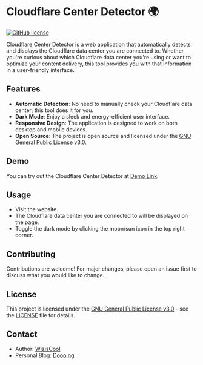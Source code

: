 # Cloudflare Center Detector 🌍

[![GitHub license](https://img.shields.io/badge/license-GPLv3-blue.svg)](https://github.com/WizisCool/Cloudflare-Center-Detector/blob/master/LICENSE)

Cloudflare Center Detector is a web application that automatically detects and displays the Cloudflare data center you are connected to. Whether you're curious about which Cloudflare data center you're using or want to optimize your content delivery, this tool provides you with that information in a user-friendly interface.

## Features
- **Automatic Detection**: No need to manually check your Cloudflare data center; this tool does it for you.
- **Dark Mode**: Enjoy a sleek and energy-efficient user interface.
- **Responsive Design**: The application is designed to work on both desktop and mobile devices.
- **Open Source**: The project is open source and licensed under the [GNU General Public License v3.0](https://www.gnu.org/licenses/gpl-3.0.html).

## Demo
You can try out the Cloudflare Center Detector at [Demo Link]([https://example.com](https://wiziscool.github.io/Cloudflare-Center-Detector/)).

## Usage
- Visit the website.
- The Cloudflare data center you are connected to will be displayed on the page.
- Toggle the dark mode by clicking the moon/sun icon in the top right corner.

## Contributing
Contributions are welcome! For major changes, please open an issue first to discuss what you would like to change.

## License
This project is licensed under the [GNU General Public License v3.0](https://www.gnu.org/licenses/gpl-3.0.html) - see the [LICENSE](LICENSE) file for details.

## Contact
- Author: [WizisCool](https://github.com/WizisCool)
- Personal Blog: [Dooo.ng](https://dooo.ng)
